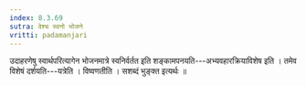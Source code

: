 ```yaml
---
index: 8.3.69
sutra: वेश्च स्वनो भोजने
vritti: padamanjari
---
```


 उदाहरणेषु स्वार्थपरित्यागेन भोजनमात्रे स्वनिर्वर्तत इति शङ्कामपनयति---अभ्यवहारक्रियाविशेष इति । तमेव विशेषं दर्शयति---यत्रेति । विष्वणतीति । सशब्दं भुङ्क्त इत्यर्थः ॥